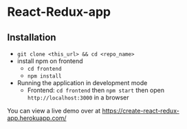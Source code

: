# React-Redux-app

## Installation
- `git clone <this_url> && cd <repo_name>`
- install npm on frontend 
  - `cd frontend`
  - `npm install`
- Running the application in development mode
  - Frontend: `cd frontend` then `npm start` then open `http://localhost:3000` in a browser

You can view a live demo over at https://create-react-redux-app.herokuapp.com/
 
